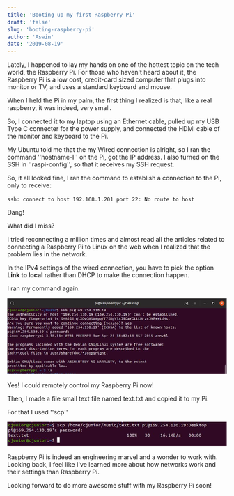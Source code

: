 ```yaml
---
title: 'Booting up my first Raspberry Pi'
draft: 'false'
slug: 'booting-raspberry-pi'
author: 'Aswin'
date: '2019-08-19'
---
```


Lately, I happened to lay my hands on one of the hottest topic on the tech world, the Raspberry Pi. For those who haven't heard about it, the Raspberry Pi is a low cost, credit-card sized computer that plugs into monitor or TV, and uses a standard keyboard and mouse.

When I held the Pi in my palm, the first thing I realized is that, like a real raspberry, it was indeed, very small.

So, I connected it to my laptop using an Ethernet cable, pulled up my USB Type C connecter for the power supply, and connected the HDMI cable of the monitor and keyboard to the Pi.

My Ubuntu told me that the my Wired connection is alright, so I ran the command ''hostname-I'' on the Pi, got the IP address. I also turned on the SSH in ''raspi-config'', so that it receives my SSH request.


So, it all looked fine, I ran the command to establish a connection to the Pi, only to receive:

`ssh: connect to host 192.168.1.201 port 22: No route to host`

Dang!

What did I miss?

I tried reconnecting a million times and almost read all the articles related to connecting a Raspberry Pi to Linux on the web when I realized that the problem lies in the network.

In the IPv4 settings of the wired connection, you have to pick the option **Link to local** rather than DHCP to make the connection happen.

I ran my command again.

![Connecting to my Pi](/images/raspberry/1.jpg)

Yes!
I could remotely control my Raspberry Pi now!


Then, I made a file small text file named text.txt and copied it to my Pi.

For that I used ''scp''
 
![Transferring to my Pi](/images/raspberry/2.jpg)

Raspberry Pi is indeed an engineering marvel and a wonder to work with. Looking back, I feel like I've learned more about how networks work and their settings than Raspberry Pi.

Looking forward to do more awesome stuff with my Raspberry Pi soon!


